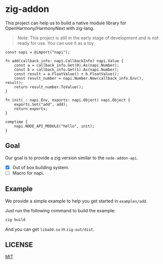 # zig-addon

This project can help us to build a native module library for OpenHarmony/HarmonyNext with zig-lang.

> Note: This project is still in the early stage of development and is not ready for use. You can use it as a toy.


```zig
const napi = @import("napi");

fn add(callback_info: napi.CallbackInfo) napi.Value {
    const a = callback_info.Get(0).As(napi.Number);
    const b = callback_info.Get(1).As(napi.Number);
    const result = a.FloatValue() + b.FloatValue();
    const result_number = napi.Number.New(callback_info.Env(), result);
    return result_number.ToValue();
}

fn init(_: napi.Env, exports: napi.Object) napi.Object {
    exports.Set("add", add);
    return exports;
}

comptime {
    napi.NODE_API_MODULE("hello", init);
}
```


## Goal

Our goal is to provide a zig version similar to the `node-addon-api`.

- [x] Out of box building system.
- [ ] Macro for napi.

## Example

We provide a simple example to help you get started in `examples/add`.

Just run the following command to build the example:

```bash
zig build
```

And you can get `libadd.so` in `zig-out/dist`.


## LICENSE

[MIT](./LICENSE)